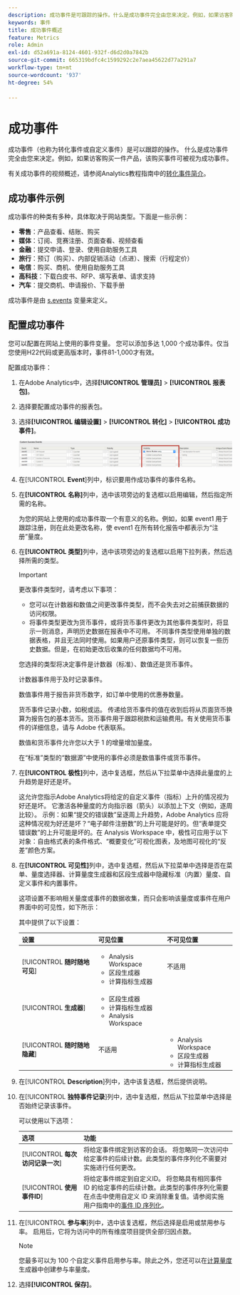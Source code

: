 ```yaml
---
description: 成功事件是可跟踪的操作。什么是成功事件完全由您来决定。例如，如果访客购买一件产品，该购买事件可被视为成功事件。
keywords: 事件
title: 成功事件概述
feature: Metrics
role: Admin
exl-id: d52a691a-8124-4601-932f-d6d2d0a7842b
source-git-commit: 665319bdfc4c1599292c2e7aea45622d77a291a7
workflow-type: tm+mt
source-wordcount: '937'
ht-degree: 54%

---
```


# 成功事件

成功事件（也称为转化事件或自定义事件）是可以跟踪的操作。 什么是成功事件完全由您来决定。例如，如果访客购买一件产品，该购买事件可被视为成功事件。

有关成功事件的视频概述，请参阅Analytics教程指南中的[转化事件简介](https://experienceleague.adobe.com/zh-hans/docs/analytics-learn/tutorials/analysis-workspace/metrics/introduction-to-conversion-events)。

## 成功事件示例

成功事件的种类有多种，具体取决于网站类型。下面是一些示例：

* **零售**：产品查看、结账、购买
* **媒体**：订阅、竞赛注册、页面查看、视频查看
* **金融**：提交申请、登录、使用自助服务工具
* **旅行**：预订（购买）、内部促销活动（点进）、搜索（行程定价）
* **电信**：购买、商机、使用自助服务工具
* **高科技**：下载白皮书、RFP、填写表单、请求支持
* **汽车**：提交商机、申请报价、下载手册

成功事件是由 [s.events](/help/implement/vars/page-vars/events/event-serialization.md) 变量来定义。

## 配置成功事件

您可以配置在网站上使用的事件变量。 您可以添加多达 1,000 个成功事件。仅当您使用H22代码或更高版本时，事件81-1,000才有效。

配置成功事件：

1. 在Adobe Analytics中，选择&#x200B;**[!UICONTROL 管理员]** > **[!UICONTROL 报表包]**。
1. 选择要配置成功事件的报表包。
1. 选择&#x200B;**[!UICONTROL 编辑设置]** > **[!UICONTROL 转化]** > **[!UICONTROL 成功事件]**。

   ![步骤结果](/help/admin/tools/manage-rs/edit-settings/conversion-var-admin/c-success-events/assets/success_event_page.png)

1. 在&#x200B;[!UICONTROL **Event**]&#x200B;列中，标识要用作成功事件的事件名称。

1. 在&#x200B;**[!UICONTROL 名称]**&#x200B;列中，选中该项旁边的复选框以启用编辑，然后指定所需的名称。

   为您的网站上使用的成功事件取一个有意义的名称。例如，如果 event1 用于跟踪注册，则在此处更改名称，使 event1 在所有转化报告中都表示为“注册”量度。

1. 在&#x200B;**[!UICONTROL 类型]**&#x200B;列中，选中该项旁边的复选框以启用下拉列表，然后选择所需的类型。

   >[!IMPORTANT]
   >
   >更改事件类型时，请考虑以下事项：<ul><li>您可以在计数器和数值之间更改事件类型，而不会失去对之前捕获数据的访问权限。</li><li>将事件类型更改为货币事件，或将货币事件更改为其他事件类型时，将显示一则消息，声明历史数据在报表中不可用。 不同事件类型使用单独的数据表格，并且无法同时使用。如果用户还原事件类型，则可以恢复一些历史数据。但是，在初始更改后收集的任何数据均不可用。</li></ul>

   您选择的类型将决定事件是计数器（标准）、数值还是货币事件。 <p>计数器事件用于及时记录事件。</p><p>数值事件用于报告非货币数字，如订单中使用的优惠券数量。</p> <p>货币事件记录小数，如税或运。 传递给货币事件的值在收到后将从页面货币换算为报告包的基本货币。货币事件用于跟踪税款和运输费用。有关使用货币事件的详细信息，请与 Adobe 代表联系。<p>数值和货币事件允许您以大于 1 的增量增加量度。</p><p>在“标准”类型的“数据源”中使用的事件必须是数值事件或货币事件。</p>

1. 在&#x200B;**[!UICONTROL 极性]**&#x200B;列中，选中复选框，然后从下拉菜单中选择此量度的上升趋势是好还是坏。

   这允许您指示Adobe Analytics将给定的自定义事件（指标）上升的情况视为好还是坏。 它激活各种量度的方向指示器（箭头）以添加上下文（例如，逐周比较）。  示例：如果“提交的错误数”呈逐周上升趋势，Adobe Analytics 应将这种情况视为好还是坏？“电子邮件注册数”的上升可能是好的。但“表单提交错误数”的上升可能是坏的。在 Analysis Workspace 中，极性可应用于以下对象：自由格式表的条件格式、“概要变化”可视化图表，及地图可视化的“反差”颜色方案。

1. 在&#x200B;**[!UICONTROL 可见性]**&#x200B;列中，选中复选框，然后从下拉菜单中选择是否在菜单、量度选择器、计算量度生成器和区段生成器中隐藏标准（内置）量度、自定义事件和内置事件。

   这项设置不影响相关量度或事件的数据收集，而只会影响该量度或事件在用户界面中的可见性，如下所示：

   其中提供了以下设置：

   | 设置 | 可见位置 | 不可见位置 |
   |---------|----------|---------|
   | [!UICONTROL **随时随地可见**] | <ul><li>Analysis Workspace</li><li>区段生成器</li><li>计算指标生成器</li></ul> | 不适用 |
   | [!UICONTROL **生成器**] | <ul><li>区段生成器</li><li>计算指标生成器</li><li>Analysis Workspace</li></ul> |
   | [!UICONTROL **随时随地隐藏**] | 不适用 | <ul><li>Analysis Workspace</li><li>区段生成器</li><li>计算指标生成器</li></ul> |

1. 在&#x200B;[!UICONTROL **Description**]&#x200B;列中，选中该复选框，然后提供说明。
1. 在&#x200B;[!UICONTROL **独特事件记录**]&#x200B;列中，选中复选框，然后从下拉菜单中选择是否始终记录该事件。

   可以使用以下选项：

   | 选项 | 功能 |
   |---------|----------|
   | [!UICONTROL **每次访问记录一次**] | 将给定事件绑定到访客的会话。 将忽略同一次访问中给定事件的后续计数。此类型的事件序列化不需要对实施进行任何更改。 |
   | [!UICONTROL **使用事件ID**] | 将给定事件绑定到自定义ID。 将忽略具有相同事件 ID 的给定事件的后续计数。此类型的事件序列化需要在点击中使用自定义 ID 来消除重复值。请参阅实施用户指南中的[事件 ID 序列化](/help/implement/vars/page-vars/events/event-serialization.md)。 |

1. 在&#x200B;[!UICONTROL **参与率**]&#x200B;列中，选中该复选框，然后选择是启用或禁用参与率。 启用后，它将为访问中的所有维度项目提供全部归因点数。

   >[!NOTE]
   >
   >您最多可以为 100 个自定义事件启用参与率。除此之外，您还可以在[计算量度](/help/components/calculated-metrics/workflow/c-build-metrics/participation-metric.md)生成器中创建参与率量度。

1. 选择&#x200B;**[!UICONTROL 保存]**。
